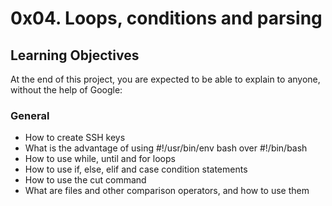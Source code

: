 # 0x04. Loops, conditions and parsing
## Learning Objectives
At the end of this project, you are expected to be able to explain to anyone, without the help of Google:

### General
- How to create SSH keys
- What is the advantage of using #!/usr/bin/env bash over #!/bin/bash
- How to use while, until and for loops
- How to use if, else, elif and case condition statements
- How to use the cut command
- What are files and other comparison operators, and how to use them
